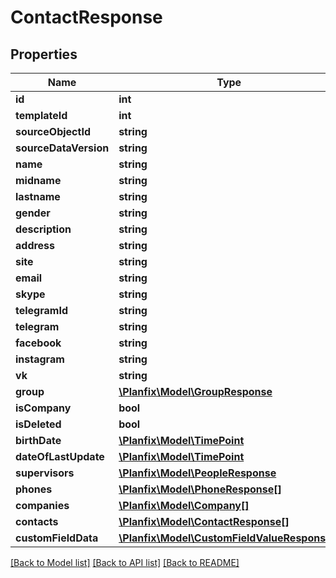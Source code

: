 # ContactResponse

## Properties
Name | Type | Description | Notes
------------ | ------------- | ------------- | -------------
**id** | **int** |  | [optional] 
**templateId** | **int** |  | [optional] 
**sourceObjectId** | **string** |  | [optional] 
**sourceDataVersion** | **string** |  | [optional] 
**name** | **string** |  | [optional] 
**midname** | **string** |  | [optional] 
**lastname** | **string** |  | [optional] 
**gender** | **string** |  | [optional] 
**description** | **string** |  | [optional] 
**address** | **string** |  | [optional] 
**site** | **string** |  | [optional] 
**email** | **string** |  | [optional] 
**skype** | **string** |  | [optional] 
**telegramId** | **string** |  | [optional] 
**telegram** | **string** |  | [optional] 
**facebook** | **string** |  | [optional] 
**instagram** | **string** |  | [optional] 
**vk** | **string** |  | [optional] 
**group** | [**\Planfix\Model\GroupResponse**](GroupResponse.md) |  | [optional] 
**isCompany** | **bool** |  | [optional] 
**isDeleted** | **bool** |  | [optional] 
**birthDate** | [**\Planfix\Model\TimePoint**](TimePoint.md) |  | [optional] 
**dateOfLastUpdate** | [**\Planfix\Model\TimePoint**](TimePoint.md) |  | [optional] 
**supervisors** | [**\Planfix\Model\PeopleResponse**](PeopleResponse.md) |  | [optional] 
**phones** | [**\Planfix\Model\PhoneResponse[]**](PhoneResponse.md) |  | [optional] 
**companies** | [**\Planfix\Model\Company[]**](Company.md) |  | [optional] 
**contacts** | [**\Planfix\Model\ContactResponse[]**](ContactResponse.md) |  | [optional] 
**customFieldData** | [**\Planfix\Model\CustomFieldValueResponse[]**](CustomFieldValueResponse.md) |  | [optional] 

[[Back to Model list]](../../README.md#documentation-for-models) [[Back to API list]](../../README.md#documentation-for-api-endpoints) [[Back to README]](../../README.md)

